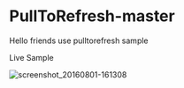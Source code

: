 # PullToRefresh-master
Hello friends use pulltorefresh sample


Live Sample

![screenshot_20160801-161308](https://cloud.githubusercontent.com/assets/12843976/17317421/3d9ac5fe-589b-11e6-92cf-3d6ea6b410ac.png)
